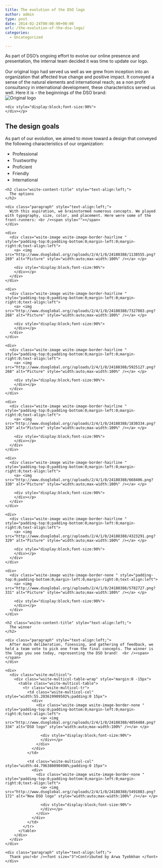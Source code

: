 ```yaml
---
title: The evolution of the DSO logo
author: admin
type: post
date: 2014-02-24T00:00:00+00:00
url: /the-evolution-of-the-dso-logo/
categories:
  - Uncategorized

---
```

<div class="paragraph" style="text-align:left;">
  As part of DSO’s ongoing effort to evolve our online presence and presentation, the internal team decided it was time to update our logo. <br /><span></span><br /><span></span> Our original logo had served us well as we grew from inception into an organization that affected true change and positive impact. It conveyed a sense of the natural elements and international reach; as a non profit consultancy in international development, these characteristics served us well. Here it is – the beginnings of the DSO brand: <br /><span></span>
</div>

<div>
  <div class="wsite-image wsite-image-border-none " style="padding-top:0;padding-bottom:0;margin-left:0;margin-right:0;text-align:left">
    <a> <img src="http://www.dsoglobal.org//uploads/2/4/1/8/24188388/6843188.png?268" alt="Original logo" style="width:auto;max-width:100%" /></a> </p> 
    
    <div style="display:block;font-size:90%">
    </div></p>
  </div>
</div>

<h2 class="wsite-content-title" style="text-align:left;">
  The design goals 
</h2>

<div class="paragraph" style="text-align:left;">
  As part of our evolution, we aimed to move toward a design that conveyed the following characteristics of our organization: </p> 
  
  <ul>
    <li>
      <span style="line-height: 1.5;">Professional</span>
    </li>
    <li>
      <span style="line-height: 1.5;">Trustworthy</span>
    </li>
    <li>
      <span style="line-height: 1.5;">Proficient </span>
    </li>
    <li>
      <span style="line-height: 1.5;">Friendly</span>
    </li>
    <li>
      <span style="line-height: 1.5;">International</span>
    </li>
  </ul>
  
  <p>
    <span></span> </div> 
    
    <h2 class="wsite-content-title" style="text-align:left;">
      The options 
    </h2>
    
    <div class="paragraph" style="text-align:left;">
      With this aspiration, we brainstormed numerous concepts. We played with typography, size, color, and placement. Here were some of the front-runners: <br /><span style=""></span>
    </div>
    
    <div>
      <div class="wsite-image wsite-image-border-hairline " style="padding-top:0;padding-bottom:0;margin-left:0;margin-right:0;text-align:left">
        <a> <img src="http://www.dsoglobal.org//uploads/2/4/1/8/24188388/1138555.png?269" alt="Picture" style="width:auto;max-width:100%" /></a> </p> 
        
        <div style="display:block;font-size:90%">
        </div></p>
      </div>
    </div>
    
    <div>
      <div class="wsite-image wsite-image-border-hairline " style="padding-top:0;padding-bottom:0;margin-left:0;margin-right:0;text-align:left">
        <a> <img src="http://www.dsoglobal.org//uploads/2/4/1/8/24188388/7327083.png?268" alt="Picture" style="width:auto;max-width:100%" /></a> </p> 
        
        <div style="display:block;font-size:90%">
        </div></p>
      </div>
    </div>
    
    <div>
      <div class="wsite-image wsite-image-border-hairline " style="padding-top:0;padding-bottom:0;margin-left:0;margin-right:0;text-align:left">
        <a> <img src="http://www.dsoglobal.org//uploads/2/4/1/8/24188388/5925127.png?268" alt="Picture" style="width:auto;max-width:100%" /></a> </p> 
        
        <div style="display:block;font-size:90%">
        </div></p>
      </div>
    </div>
    
    <div>
      <div class="wsite-image wsite-image-border-hairline " style="padding-top:0;padding-bottom:0;margin-left:0;margin-right:0;text-align:left">
        <a> <img src="http://www.dsoglobal.org//uploads/2/4/1/8/24188388/1830334.png?329" alt="Picture" style="width:auto;max-width:100%" /></a> </p> 
        
        <div style="display:block;font-size:90%">
        </div></p>
      </div>
    </div>
    
    <div>
      <div class="wsite-image wsite-image-border-hairline " style="padding-top:0;padding-bottom:0;margin-left:0;margin-right:0;text-align:left">
        <a> <img src="http://www.dsoglobal.org//uploads/2/4/1/8/24188388/668406.png?330" alt="Picture" style="width:auto;max-width:100%" /></a> </p> 
        
        <div style="display:block;font-size:90%">
        </div></p>
      </div>
    </div>
    
    <div>
      <div class="wsite-image wsite-image-border-hairline " style="padding-top:0;padding-bottom:0;margin-left:0;margin-right:0;text-align:left">
        <a> <img src="http://www.dsoglobal.org//uploads/2/4/1/8/24188388/4323291.png?329" alt="Picture" style="width:auto;max-width:100%" /></a> </p> 
        
        <div style="display:block;font-size:90%">
        </div></p>
      </div>
    </div>
    
    <div>
      <div class="wsite-image wsite-image-border-none " style="padding-top:0;padding-bottom:0;margin-left:0;margin-right:0;text-align:left">
        <a> <img src="http://www.dsoglobal.org//uploads/2/4/1/8/24188388/5782727.png?331" alt="Picture" style="width:auto;max-width:100%" /></a> </p> 
        
        <div style="display:block;font-size:90%">
        </div></p>
      </div>
    </div>
    
    <h2 class="wsite-content-title" style="text-align:left;">
      The winner
    </h2>
    
    <div class="paragraph" style="text-align:left;">
      After much deliberation, finessing, and gathering of feedback, we held a team vote to pick one from the final concepts. The winner is the logo you see today, representing the DSO brand!  <br /><span></span>
    </div>
    
    <div>
      <div class="wsite-multicol">
        <div class="wsite-multicol-table-wrap" style="margin:0 -15px">
          <table class="wsite-multicol-table">
            <tr class="wsite-multicol-tr">
              <td class="wsite-multicol-col" style="width:55.203619909502%;padding:0 15px">
                <div>
                  <div class="wsite-image wsite-image-border-none " style="padding-top:0;padding-bottom:0;margin-left:0;margin-right:0;text-align:left">
                    <a> <img src="http://www.dsoglobal.org//uploads/2/4/1/8/24188388/4054484.png?334" alt="DSO logo" style="width:auto;max-width:100%" /></a> </p> 
                    
                    <div style="display:block;font-size:90%">
                    </div></p>
                  </div>
                </div>
              </td>
              
              <td class="wsite-multicol-col" style="width:44.796380090498%;padding:0 15px">
                <div>
                  <div class="wsite-image wsite-image-border-none " style="padding-top:0;padding-bottom:0;margin-left:0;margin-right:0;text-align:left">
                    <a> <img src="http://www.dsoglobal.org//uploads/2/4/1/8/24188388/5491083.png?172" alt="New DSO logo" style="width:auto;max-width:100%" /></a> </p> 
                    
                    <div style="display:block;font-size:90%">
                    </div></p>
                  </div>
                </div>
              </td>
            </tr>
          </table>
        </div>
      </div>
    </div>
    
    <div class="paragraph" style="text-align:left;">
      Thank you!<br /><font size="3">Contributed by Arwa Tyebkhan </font>
    </div>
